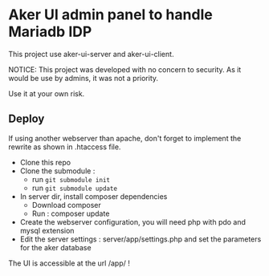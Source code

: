 # Aker UI admin panel to handle Mariadb IDP

This project use aker-ui-server and aker-ui-client.

NOTICE: This project was developed with no concern to security.
As it would be use by admins, it was not a priority.

Use it at your own risk.

## Deploy

If using another webserver than apache, don't forget to implement the rewrite as shown in .htaccess file.

 - Clone this repo
 - Clone the submodule : 
   - run `git submodule init`
   - run `git submodule update`
 - In server dir, install composer dependencies
   - Download composer
   - Run : composer update
 - Create the webserver configuration, you will need php with pdo and mysql extension
 - Edit the server settings : server/app/settings.php and set the parameters for the aker database
 

The UI is accessible at the url /app/ !
